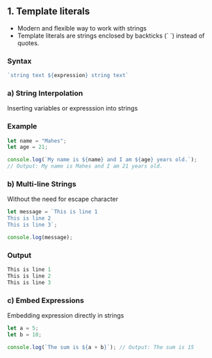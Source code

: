 ## 1. Template literals
- Modern and flexible way to work with strings
- Template literals are strings enclosed by backticks (\` \`) instead of quotes. 

### Syntax
```js
`string text ${expression} string text`
```
### a) String Interpolation
Inserting variables or expresssion into strings

### Example
```js
let name = "Mahes";
let age = 21;

console.log(`My name is ${name} and I am ${age} years old.`);
// Output: My name is Mahes and I am 21 years old.
```

### b) Multi-line Strings
Without the need for escape character
```js
let message = `This is line 1
This is line 2
This is line 3`;

console.log(message);
```

### Output
```js
This is line 1
This is line 2
This is line 3
```

### c) Embed Expressions
Embedding expression directly in strings
```js
let a = 5;
let b = 10;

console.log(`The sum is ${a + b}`); // Output: The sum is 15
```
